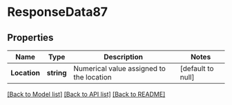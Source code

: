 # ResponseData87

## Properties
Name | Type | Description | Notes
------------ | ------------- | ------------- | -------------
**Location** | **string** | Numerical value assigned to the location | [default to null]

[[Back to Model list]](../README.md#documentation-for-models) [[Back to API list]](../README.md#documentation-for-api-endpoints) [[Back to README]](../README.md)

